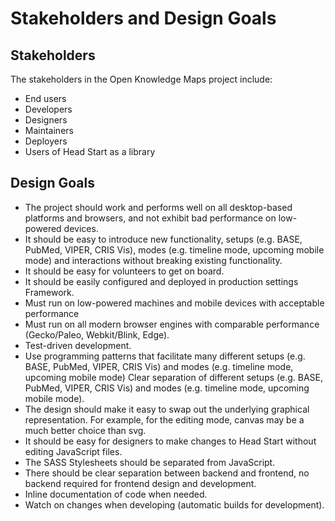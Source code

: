 
# Stakeholders and Design Goals

## Stakeholders
The stakeholders in the Open Knowledge Maps project include:
- End users
- Developers
- Designers
- Maintainers
- Deployers
- Users of Head Start as a library

## Design Goals
- The project should work and performs well on all desktop-based platforms and browsers, and not exhibit bad performance on low-powered devices.
- It should be easy to introduce new functionality, setups (e.g. BASE, PubMed, VIPER, CRIS Vis), modes (e.g. timeline mode, upcoming mobile mode) and interactions without breaking existing functionality.
- It should be easy for volunteers to get on board.
- It should be easily configured and deployed in production settings
Framework.
- Must run on low-powered machines and mobile devices with acceptable performance
- Must run on all modern browser engines with comparable performance (Gecko/Paleo, Webkit/Blink, Edge).
- Test-driven development.
- Use programming patterns that facilitate many different setups (e.g. BASE, PubMed, VIPER, CRIS Vis) and modes (e.g. timeline mode, upcoming mobile mode)
Clear separation of different setups (e.g. BASE, PubMed, VIPER, CRIS Vis) and modes (e.g. timeline mode, upcoming mobile mode).
- The design should make it easy to swap out the underlying graphical representation. For example, for the editing mode, canvas may be a much better choice than svg.
- It should be easy for designers to make changes to Head Start without editing JavaScript files.
- The SASS Stylesheets should be separated from JavaScript.
- There should be clear separation between backend and frontend, no backend required for frontend design and development.
- Inline documentation of code when needed.
- Watch on changes when developing (automatic builds for development).
